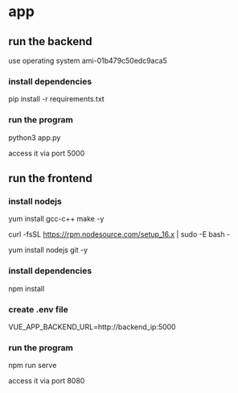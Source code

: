 # app

## run the backend
use operating system ami-01b479c50edc9aca5


### install dependencies
pip install -r requirements.txt

### run the program
python3 app.py

access it via port 5000


## run the frontend
### install nodejs
yum install gcc-c++ make -y

curl -fsSL https://rpm.nodesource.com/setup_16.x | sudo -E bash -

yum install nodejs git -y


### install dependencies
npm install

### create .env file
VUE_APP_BACKEND_URL=http://backend_ip:5000

### run the program
npm run serve

access it via port 8080
